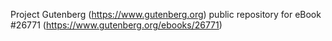 Project Gutenberg (https://www.gutenberg.org) public repository for eBook #26771 (https://www.gutenberg.org/ebooks/26771)
